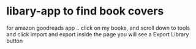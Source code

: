 # libary-app to find book covers 


for amazon goodreads app .. click on my books, and scroll down to tools and click import and export inside the page you will see a Export Library button
